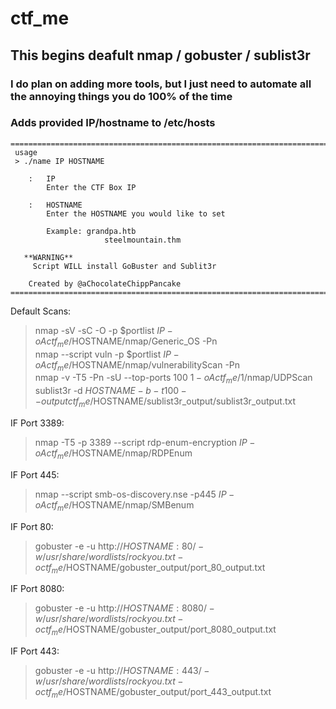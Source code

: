 # ctf_me

## This begins deafult nmap / gobuster / sublist3r
### I do plan on adding more tools, but I just need to automate all the annoying things you do 100% of the time
### __Adds provided IP/hostname to /etc/hosts__
	===========================================================================================================================
     usage													
     > ./name IP HOSTNAME									
         															
        : 	IP													
         	Enter the CTF Box IP								
         													
        :   HOSTNAME 											
         	Enter the HOSTNAME you would like to set			
         														
         	Example: grandpa.htb							
						 steelmountain.thm						
         														
       **WARNING**  												
         Script WILL install GoBuster and Sublit3r				
         															
		Created by @aChocolateChippPancake 	
	===========================================================================================================================
Default Scans:
  > nmap -sV -sC -O -p $portlist $IP -oA ctf_me/$HOSTNAME/nmap/Generic_OS -Pn  
  > nmap --script vuln -p $portlist $IP -oA ctf_me/$HOSTNAME/nmap/vulnerabilityScan -Pn  
  > nmap -v -T5 -Pn -sU --top-ports 100 $1 -oA ctf_me/$1/nmap/UDPScan  
  > sublist3r -d $HOSTNAME -b -t 100 --output ctf_me/$HOSTNAME/sublist3r_output/sublist3r_output.txt  

IF Port 3389:
> nmap -T5 -p 3389 --script rdp-enum-encryption $IP -oA ctf_me/$HOSTNAME/nmap/RDPEnum

IF Port 445:
> nmap --script smb-os-discovery.nse -p445 $IP -oA ctf_me/$HOSTNAME/nmap/SMBenum

IF Port  80:
> gobuster -e -u http://$HOSTNAME:80/ -w /usr/share/wordlists/rockyou.txt -o ctf_me/$HOSTNAME/gobuster_output/port_80_output.txt

IF Port 8080:
> gobuster -e -u http://$HOSTNAME:8080/ -w /usr/share/wordlists/rockyou.txt -o ctf_me/$HOSTNAME/gobuster_output/port_8080_output.txt

IF Port 443:
> gobuster -e -u http://$HOSTNAME:443/ -w /usr/share/wordlists/rockyou.txt -o ctf_me/$HOSTNAME/gobuster_output/port_443_output.txt
